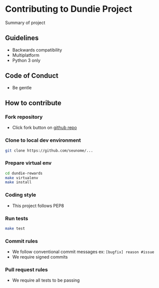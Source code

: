 # Contributing to Dundie Project

Summary of project

## Guidelines

- Backwards compatibility
- Multiplatform
- Python 3 only

## Code of Conduct

- Be gentle

## How to contribute

### Fork repository

- Click fork button on [github repo](https://github.com/...)

### Clone to local dev environment

```bash
git clone https://github.com/seunome/...

```

### Prepare virtual env

```bash
cd dundie-rewards
make virtualenv
make install
```

### Coding style

- This project follows PEP8

### Run tests

```bash
make test
```

### Commit rules

- We follow conventional commit messages ex: `[bugfix] reason #issue`
- We require signed commits

### Pull request rules

- We require all tests to be passing